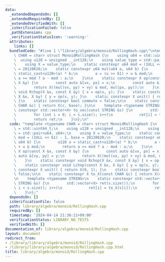 ```yaml
---
data:
  _extendedDependsOn: []
  _extendedRequiredBy: []
  _extendedVerifiedWith: []
  _isVerificationFailed: false
  _pathExtension: cpp
  _verificationStatusIcon: ':warning:'
  attributes:
    links: []
  bundledCode: "#line 1 \"library/algebra/monoid/RollingHash.cpp\"\ntemplate <typename\
    \ CHAR = char> struct MonoidRollingHash {\n    using u64 = std::uint64_t;\n  \
    \  using u128 = unsigned __int128;\n    using value_type = std::pair<u64, u64>;\n\
    \    using X = value_type;\n    static constexpr u64 mod = (1ULL << 61) - 1, base\
    \ = 20120620;\n    static constexpr u64 mul(u64 a, u64 b) {\n        u128 u =\
    \ static_cast<u128>(a) * b;\n        a = (u >> 61) + u & mod;\n        return\
    \ a >= mod ? a - mod : a;\n    }\n\n    static constexpr X op(const X &x, const\
    \ X &y) {\n        const auto &[vx, px] = x;\n        const auto &[vy, py] = y;\n\
    \        return X((mul(vx, py) + vy) & mod, mul(px, py));\n    }\n    static constexpr\
    \ void Rchop(X &x, const X &y) { x = op(x, y); }\n    static constexpr void Lchop(const\
    \ X &x, X &y) { y = op(x, y); }\n    static constexpr X unit() { return X(0, 1);\
    \ }\n    static constexpr bool commute = false;\n\n    static constexpr X to_X(const\
    \ CHAR &c) { return X(c, base); }\n\n    template <typename STRING>\n    static\
    \ constexpr std::vector<X> to_vec(const STRING &s) {\n        std::vector<X> ret(s.size());\n\
    \        for (int i = 0; i < s.size(); i++)\n            ret[i] = to_X(s[i]);\n\
    \        return ret;\n    }\n};\n"
  code: "template <typename CHAR = char> struct MonoidRollingHash {\n    using u64\
    \ = std::uint64_t;\n    using u128 = unsigned __int128;\n    using value_type\
    \ = std::pair<u64, u64>;\n    using X = value_type;\n    static constexpr u64\
    \ mod = (1ULL << 61) - 1, base = 20120620;\n    static constexpr u64 mul(u64 a,\
    \ u64 b) {\n        u128 u = static_cast<u128>(a) * b;\n        a = (u >> 61)\
    \ + u & mod;\n        return a >= mod ? a - mod : a;\n    }\n\n    static constexpr\
    \ X op(const X &x, const X &y) {\n        const auto &[vx, px] = x;\n        const\
    \ auto &[vy, py] = y;\n        return X((mul(vx, py) + vy) & mod, mul(px, py));\n\
    \    }\n    static constexpr void Rchop(X &x, const X &y) { x = op(x, y); }\n\
    \    static constexpr void Lchop(const X &x, X &y) { y = op(x, y); }\n    static\
    \ constexpr X unit() { return X(0, 1); }\n    static constexpr bool commute =\
    \ false;\n\n    static constexpr X to_X(const CHAR &c) { return X(c, base); }\n\
    \n    template <typename STRING>\n    static constexpr std::vector<X> to_vec(const\
    \ STRING &s) {\n        std::vector<X> ret(s.size());\n        for (int i = 0;\
    \ i < s.size(); i++)\n            ret[i] = to_X(s[i]);\n        return ret;\n\
    \    }\n};"
  dependsOn: []
  isVerificationFile: false
  path: library/algebra/monoid/RollingHash.cpp
  requiredBy: []
  timestamp: '2024-04-14 21:36:11+09:00'
  verificationStatus: LIBRARY_NO_TESTS
  verifiedWith: []
documentation_of: library/algebra/monoid/RollingHash.cpp
layout: document
redirect_from:
- /library/library/algebra/monoid/RollingHash.cpp
- /library/library/algebra/monoid/RollingHash.cpp.html
title: library/algebra/monoid/RollingHash.cpp
---
```

